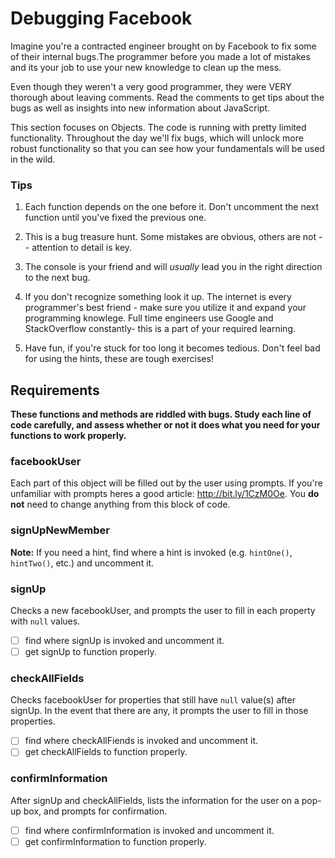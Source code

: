 # Debugging Facebook

Imagine you're a contracted engineer brought on by Facebook to fix some of their internal bugs.The programmer before you made a lot of mistakes and its your job to use your new knowledge to clean up the mess.

Even though they weren't a very good programmer, they were VERY thorough about leaving comments. Read the comments to get tips about the bugs as well as insights into new information about JavaScript.

This section focuses on Objects. The code is running with pretty limited functionality. Throughout the day we'll fix bugs, which will unlock more robust functionality so that you can see how your fundamentals will be used in the wild.

### Tips
1. Each function depends on the one before it.
Don't uncomment the next function until you've fixed the
previous one.

2. This is a bug treasure hunt. Some mistakes are obvious, 
others are not -- attention to detail is key.

3. The console is your friend and will *usually* lead you in the
right direction to the next bug.

4. If you don't recognize something look it up. The internet
is every programmer's best friend - make sure you utilize it and expand
your programming knowlege. Full time engineers use Google and
StackOverflow constantly- this is a part of your required learning.
5. Have fun, if you're stuck for too long it becomes tedious.
Don't feel bad for using the hints, these are tough exercises!

## Requirements
**These functions and methods are riddled with bugs. Study each line of code carefully, and assess whether or not it does what you need for your functions to work properly.**

### facebookUser
Each part of this object will be filled out by the user using prompts. If you're unfamiliar with prompts heres a good article: http://bit.ly/1CzM0Oe. You **do not** need to change anything from this block of code.

### signUpNewMember
**Note:** If you need a hint, find where a hint is invoked (e.g. `hintOne()`, `hintTwo()`, etc.) and uncomment it.

### signUp
Checks a new facebookUser, and prompts the user to fill in each property with `null` values.
* [ ] find where signUp is invoked and uncomment it.
* [ ] get signUp to function properly.

### checkAllFields
Checks facebookUser for properties that still have `null` value(s) after signUp. In the event that there are any, it prompts the user to fill in those properties.
* [ ] find where checkAllFiends is invoked and uncomment it.
* [ ] get checkAllFields to function properly.

###  confirmInformation
After signUp and checkAllFields, lists the information for the user on a pop-up box, and prompts for confirmation.
* [ ] find where confirmInformation is invoked and uncomment it.
* [ ] get confirmInformation to function properly.
